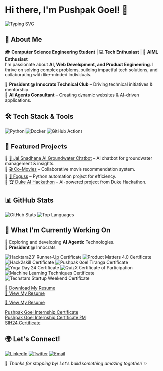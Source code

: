 # Hi there, I'm Pushpak Goel! 👋
![Typing SVG](https://readme-typing-svg.herokuapp.com?font=Fira+Code&pause=800&color=F75C7E&width=435&lines=Artificial+Intelligence;Machine+Learning;AI+Agents)

## 🚀 About Me

🎓 **Computer Science Engineering Student** | 💻 **Tech Enthusiast** | 🚀 **AIML Enthusiast**  
I'm passionate about **AI, Web Development, and Product Engineering**. I thrive on solving complex problems, building impactful tech solutions, and collaborating with like-minded individuals.  

🔹 **President @ Innocrats Technical Club** – Driving technical initiatives & mentorship.  
🔹 **AI Agents Consultant** – Creating dynamic websites & AI-driven applications.

## 🛠️ Tech Stack & Tools

![Python](https://img.shields.io/badge/Python-3776AB?style=for-the-badge&logo=python&logoColor=white)
![Docker](https://img.shields.io/badge/Docker-2496ED?style=for-the-badge&logo=docker&logoColor=white)
![GitHub Actions](https://img.shields.io/badge/GitHub_Actions-2088FF?style=for-the-badge&logo=github-actions&logoColor=white)

## 📌 Featured Projects

🔹 [🚰 Jal Snadhana AI Groundwater Chatbot](https://github.com/pushpakgoel621/Jal-Sandhana-SIH24-Project.git) – AI chatbot for groundwater management & insights.   
🔹 [🎬 Co-Movies](https://github.com/pushpakgoel621/co-movies) – Collaborative movie recommendation system.  
🔹 [🤖 Foguss](https://github.com/pushpakgoel621/foguss) – Python automation project for efficiency.  
🔹 [🏆 Duke AI Hackathon](https://github.com/pushpakgoel621/Duke-Generative-AI-Hackathon) – AI-powered project from Duke Hackathon.  

## 📊 GitHub Stats

![GitHub Stats](https://github-readme-stats.vercel.app/api?username=pushpakgoel621&show_icons=true&theme=radical&cache_seconds=60)
![Top Languages](https://github-readme-stats.vercel.app/api/top-langs/?username=pushpakgoel621&layout=compact&theme=radical&cache_seconds=60)

## 🎯 What I'm Currently Working On

🔹 Exploring and developing **AI Agentic** Technologies.  
🔹 **President** @ Innocrats  



![Hacktara23' Runner-Up Certificate](https://raw.githubusercontent.com/pushpakgoel621/pushpakgoel621/main/assets/Hacktara23_Runner-Up_certificate.jpeg)
![Product Matters 4.0 Certificate](https://raw.githubusercontent.com/pushpakgoel621/pushpakgoel621/main/assets/Product_Matters_4.0_Certificate.png)
![Hack2skill Certificate](https://raw.githubusercontent.com/pushpakgoel621/pushpakgoel621/main/assets/Hack2skill-Certificate.png)
![Pushpak Goel Tiranga Certificate](https://raw.githubusercontent.com/pushpakgoel621/pushpakgoel621/main/assets/PUSHPAK_GOEL_Tiranga_certificate.png)
![Yoga Day 24 Certificate](https://raw.githubusercontent.com/pushpakgoel621/pushpakgoel621/main/assets/Yoga_Day_24_Certificate.png)
![QuizX Certificate of Participation](https://raw.githubusercontent.com/pushpakgoel621/pushpakgoel621/main/assets/QuizX_certificate_of_participation.jpg)
![Machine Learning Techniques Certificate](https://raw.githubusercontent.com/pushpakgoel621/pushpakgoel621/main/assets/Teachnook.jpg)
![Techstars Startup Weekend Certificate](https://raw.githubusercontent.com/pushpakgoel621/pushpakgoel621/main/assets/Techstars_startup_Weekend_Certificate.jpeg)

[📄 Download My Resume](https://raw.githubusercontent.com/pushpakgoel621/pushpakgoel621/main/assets/Pushpak_Goel_Resume.pdf)  
[📄 View My Resume](https://raw.githubusercontent.com/pushpakgoel621/pushpakgoel621/main/assets/Pushpak_Goel_Resume.pdf)  

[📄 View My Resume](https://docs.google.com/gview?url=https://raw.githubusercontent.com/pushpakgoel621/pushpakgoel621/main/assets/Pushpak_Goel_Resume.pdf)



[Pushpak Goel Internship Certificate](https://github.com/pushpakgoel621/pushpakgoel621/main/assets/Pushpak_Goel_Internship_Certificate.pdf)  
[Pushpak Goel Internship Certificate PM](https://raw.githubusercontent.com/pushpakgoel621/pushpakgoel621/main/assets/Pushpak_Goel_Internship_Certificate_PM.pdf)  
[SIH24 Certificate](https://raw.githubusercontent.com/pushpakgoel621/pushpakgoel621/main/assets/SIH24_Certificate.pdf)  



## 🌍 Let's Connect!

[![LinkedIn](https://img.shields.io/badge/LinkedIn-PushpakGoel-blue?style=for-the-badge&logo=linkedin)](https://www.linkedin.com/in/pushpakgoel56) 
[![Twitter](https://img.shields.io/badge/Twitter-PushpakGoel-blue?style=for-the-badge&logo=twitter)](https://x.com/goel_pushpak) 
[![Email](https://img.shields.io/badge/Email-pushpakgoel56%40gmail.com-red?style=for-the-badge&logo=gmail)](mailto:pushpakgoel56@gmail.com) 

🚀 _Thanks for stopping by! 
Let's build something amazing together!_ ✨


<!---
pushpakgoel621/pushpakgoel621 is a ✨ special ✨ repository because its `README.md` (this file) appears on your GitHub profile.
You can click the Preview link to take a look at your changes.
--->
